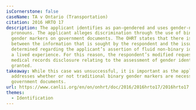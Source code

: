 ```yaml
---
isCornerstone: false
caseName: TA v Ontario (Transportation)
citation: 2016 HRTO 17
description: The applicant identifies as pan-gendered and uses gender-neutral
  pronouns. The applicant alleges discrimination through the use of binary
  gender markers on government documents. The OHRT states that there is a nexus
  between the information that is sought by the respondent and the issue to be
  determined regarding the applicant’s assertion of fluid non-binary identity as
  a lived experience. For this reason, the respondent’s modified request for
  medical records disclosure relating to the assessment of gender identity is
  granted.
takeaway: While this case was unsuccessful, it is important as the applicant
  addresses whether or not traditional binary gender markers are necessary on
  government documents.
url: https://www.canlii.org/en/on/onhrt/doc/2016/2016hrto17/2016hrto17.html?resultIndex=1
themes:
  - Identification
---
```

